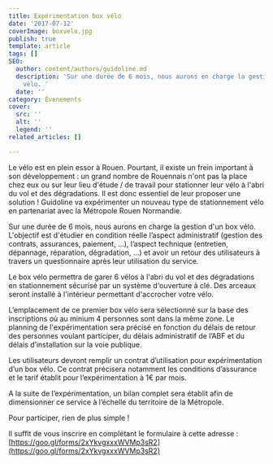 ```yaml
---
title: Expérimentation box vélo
date: '2017-07-12'
coverImage: boxvelo.jpg
publish: true
template: article
tags: []
SEO:
  author: content/authors/guidoline.md
  description: 'Sur une durée de 6 mois, nous aurons en charge la gestion d''un box
    vélo. '
  date: ''
category: Évenements
cover:
  src: ''
  alt: ''
  legend: ''
related_articles: []

---
```

Le vélo est en plein essor à Rouen. Pourtant, il existe un frein important à son développement : un grand nombre de Rouennais n'ont pas la place chez eux ou sur leur lieu d'étude / de travail pour stationner leur vélo à l'abri du vol et des dégradations. Il est donc essentiel de leur proposer une solution ! Guidoline va expérimenter un nouveau type de stationnement vélo en partenariat avec la Métropole Rouen Normandie.

Sur une durée de 6 mois, nous aurons en charge la gestion d'un box vélo. L'objectif est d'étudier en condition réelle l’aspect administratif (gestion des contrats, assurances, paiement, …), l’aspect technique (entretien, dépannage, réparation, dégradation, …) et avoir un retour des utilisateurs à travers un questionnaire après leur utilisation du service.

Le box vélo permettra de garer 6 vélos à l'abri du vol et des dégradations en stationnement sécurisé par un système d'ouverture à clé. Des arceaux seront installé à l'intérieur permettant d'accrocher votre vélo.

L’emplacement de ce premier box vélo sera sélectionné sur la base des inscriptions où au minium 4 personnes sont dans la même zone. Le planning de l'expérimentation sera précisé en fonction du délais de retour des personnes voulant participer, du délais administratif de l’ABF et du délais d’installation sur la voie publique.

Les utilisateurs devront remplir un contrat d’utilisation pour expérimentation d’un box vélo. Ce contrat précisera notamment les conditions d’assurance et le tarif établit pour l’expérimentation à 1€ par mois.

A la suite de l’expérimentation, un bilan complet sera établit afin de dimensionner ce service à l’échelle du territoire de la Métropole.

Pour participer, rien de plus simple !

Il suffit de vous inscrire en complétant le formulaire à cette adresse : [https://goo.gl/forms/2xYkvgxxxWVMp3sR2](https://goo.gl/forms/2xYkvgxxxWVMp3sR2)